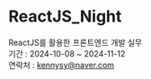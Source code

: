 # ReactJS_Night
ReactJS를 활용한 프론트엔드 개발 실무     
기간 : 2024-10-08 ~ 2024-11-12     
연락처 : kennysy@naver.com    


